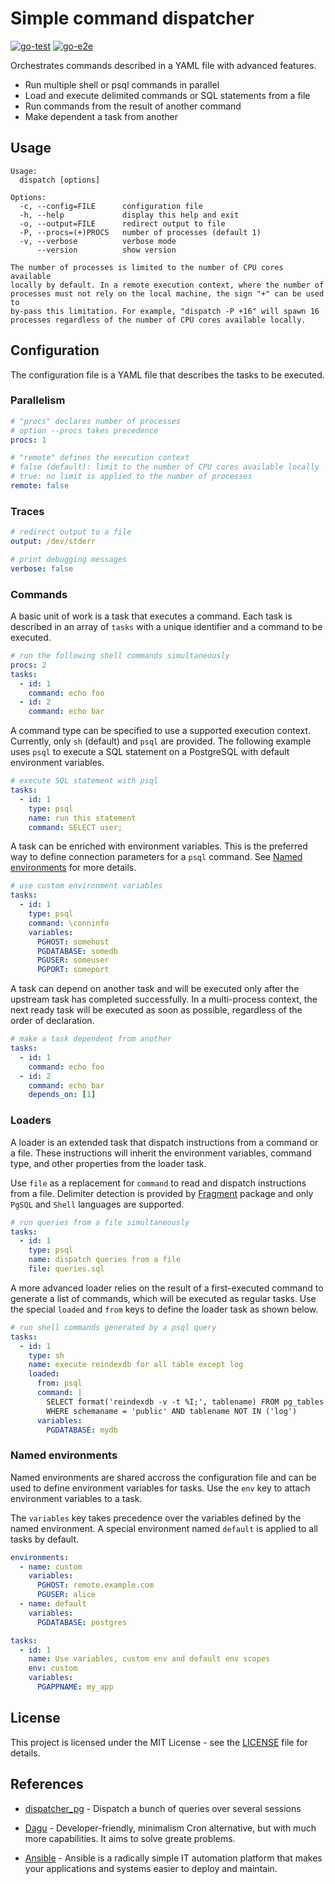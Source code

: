 # Simple command dispatcher

[![go-test](https://github.com/fljdin/dispatch/actions/workflows/go-test.yml/badge.svg)](https://github.com/fljdin/dispatch/actions/workflows/go-test.yml)
[![go-e2e](https://github.com/fljdin/dispatch/actions/workflows/go-e2e.yml/badge.svg)](https://github.com/fljdin/dispatch/actions/workflows/go-e2e.yml)

Orchestrates commands described in a YAML file with advanced features.

* Run multiple shell or psql commands in parallel
* Load and execute delimited commands or SQL statements from a file
* Run commands from the result of another command
* Make dependent a task from another

## Usage

```text
Usage:
  dispatch [options]

Options:
  -c, --config=FILE      configuration file
  -h, --help             display this help and exit
  -o, --output=FILE      redirect output to file
  -P, --procs=(+)PROCS   number of processes (default 1)
  -v, --verbose          verbose mode
      --version          show version

The number of processes is limited to the number of CPU cores available
locally by default. In a remote execution context, where the number of
processes must not rely on the local machine, the sign "+" can be used to
by-pass this limitation. For example, "dispatch -P +16" will spawn 16
processes regardless of the number of CPU cores available locally.
```

## Configuration

The configuration file is a YAML file that describes the tasks to be executed.

### Parallelism

```yaml
# "procs" declares number of processes
# option --procs takes precedence
procs: 1

# "remote" defines the execution context
# false (default): limit to the number of CPU cores available locally
# true: no limit is applied to the number of processes
remote: false
```

### Traces

```yaml
# redirect output to a file
output: /dev/stderr

# print debugging messages
verbose: false
```

### Commands

A basic unit of work is a task that executes a command. Each task is described
in an array of `tasks` with a unique identifier and a command to be executed.

```yaml
# run the following shell commands simultaneously
procs: 2
tasks:
  - id: 1
    command: echo foo
  - id: 2
    command: echo bar
```

A command type can be specified to use a supported execution context. Currently,
only `sh` (default) and `psql` are provided. The following example uses `psql`
to execute a SQL statement on a PostgreSQL with default environment variables.

```yaml
# execute SQL statement with psql
tasks:
  - id: 1
    type: psql
    name: run this statement
    command: SELECT user;
```

A task can be enriched with environment variables. This is the preferred way to
define connection parameters for a `psql` command.
See [Named environments](#named-environments) for more details.

```yaml
# use custom environment variables
tasks:
  - id: 1
    type: psql
    command: \conninfo
    variables:
      PGHOST: somehost
      PGDATABASE: somedb
      PGUSER: someuser
      PGPORT: someport
```

A task can depend on another task and will be executed only after the upstream
task has completed successfully. In a multi-process context, the next ready task
will be executed as soon as possible, regardless of the order of declaration.

```yaml
# make a task dependent from another
tasks:
  - id: 1
    command: echo foo
  - id: 2
    command: echo bar
    depends_on: [1]
```

### Loaders

A loader is an extended task that dispatch instructions from a command or a
file. These instructions will inherit the environment variables, command type,
and other properties from the loader task.

Use `file` as a replacement for `command` to read and dispatch instructions from
a file. Delimiter detection is provided by [Fragment] package and only `PgSQL`
and `Shell` languages are supported.

[Fragment]: https://github.com/fljdin/fragment

```yaml
# run queries from a file simultaneously
tasks:
  - id: 1
    type: psql
    name: dispatch queries from a file
    file: queries.sql
```

A more advanced loader relies on the result of a first-executed command to
generate a list of commands, which will be executed as regular tasks. Use the
special `loaded` and `from` keys to define the loader task as shown below.

```yaml
# run shell commands generated by a psql query
tasks:
  - id: 1
    type: sh
    name: execute reindexdb for all table except log
    loaded:
      from: psql
      command: |
        SELECT format('reindexdb -v -t %I;', tablename) FROM pg_tables
        WHERE schemaname = 'public' AND tablename NOT IN ('log')
      variables:
        PGDATABASE: mydb
```

### Named environments

Named environments are shared accross the configuration file and can be used to
define environment variables for tasks. Use the `env` key to attach environment
variables to a task.

The `variables` key takes precedence over the variables defined by the named
environment. A special environment named `default` is applied to all tasks by
default.

```yaml
environments:
  - name: custom
    variables:
      PGHOST: remote.example.com
      PGUSER: alice
  - name: default
    variables:
      PGDATABASE: postgres

tasks:
  - id: 1
    name: Use variables, custom env and default env scopes
    env: custom
    variables:
      PGAPPNAME: my_app
```

## License

This project is licensed under the MIT License - see the [LICENSE](LICENSE) file for details.

## References

- [dispatcher_pg](https://github.com/marco44/dispatcher_pg) - Dispatch a bunch
  of queries over several sessions

- [Dagu](https://github.com/dagu-org/dagu) - Developer-friendly, minimalism
  Cron alternative, but with much more capabilities. It aims to solve greate
  problems.

- [Ansible](https://docs.ansible.com/ansible/) - Ansible is a radically simple
  IT automation platform that makes your applications and systems easier to
  deploy and maintain.

